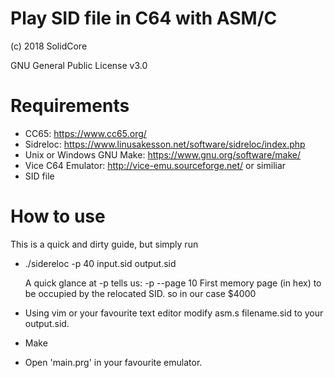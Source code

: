 # Play SID file in C64 with ASM/C

(c) 2018 SolidCore

GNU General Public License v3.0

# Requirements
- CC65: https://www.cc65.org/
- Sidreloc: https://www.linusakesson.net/software/sidreloc/index.php
- Unix or Windows GNU Make: https://www.gnu.org/software/make/
- Vice C64 Emulator: http://vice-emu.sourceforge.net/ or similiar
- SID file

# How to use
This is a quick and dirty guide, but simply run 

- ./sidereloc -p 40 input.sid output.sid
	
	A quick glance at -p tells us:
	-p    --page   10  First memory page (in hex) to be occupied by the relocated SID.
	so in our case $4000

- Using vim or your favourite text editor modify asm.s filename.sid to your output.sid. 

- Make

- Open 'main.prg' in your favourite emulator.

